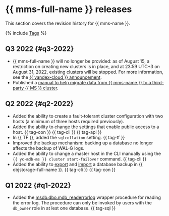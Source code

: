 # {{ mms-full-name }} releases

This section covers the revision history for {{ mms-name }}.

{% include [Tags](../_includes/mdb/release-notes-tags.md) %}

## Q3 2022 {#q3-2022}

* {{ mms-full-name }} will no longer be provided: as of August 15, a restriction on creating new clusters is in place, and at 23:59 UTC+3 on August 31, 2022, existing clusters will be stopped. For more information, see the [{{ yandex-cloud }} announcement](https://cloud.yandex.ru/blog/posts/2022/07/microsoft-suspension).
* Published a [manual to help migrate data from {{ mms-name }} to a third-party {{ MS }} cluster](tutorials/outbound-migration.md).

## Q2 2022 {#q2-2022}

* Added the ability to create a fault-tolerant cluster configuration with two hosts (a minimum of three hosts required previously).
* Added the ability to change the settings that enable public access to a host. {{ tag-con }} {{ tag-cli }} {{ tag-api }}
* In {{ TF }}, added the `sqlcollation` setting. {{ tag-tf }}
* Improved the backup mechanism: backing up a database no longer affects the backup of WAL-G logs.
* Added the ability to change a master host in the CLI manually using the `{{ yc-mdb-ms }} cluster start-failover` command. {{ tag-cli }}
* Added the ability to [export](operations/cluster-backups.md#objstorage-export) and [import](operations/cluster-backups.md#objstorage-import) a database backup in {{ objstorage-full-name }}. {{ tag-cli }} {{ tag-con }}

## Q1 2022 {#q1-2022}

* Added the [msdb.dbo.mdb_readerrorlog](https://www.sqlshack.com/read-sql-server-error-logs-using-the-xp_readerrorlog-command/) wrapper procedure for reading the error log. The procedure can only be invoked by users with the `db_owner` role in at lest one database. {{ tag-sql }}
